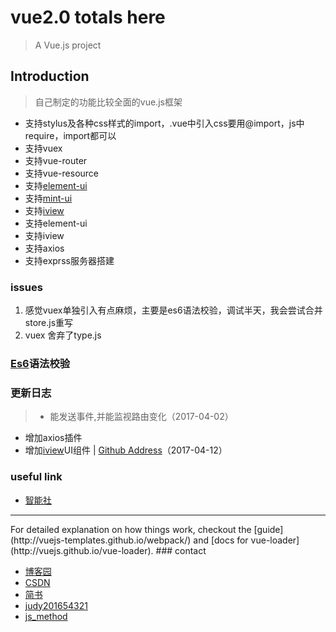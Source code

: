 # vue2.0 totals here

> A Vue.js project

## Introduction
> 自己制定的功能比较全面的vue.js框架
- 支持stylus及各种css样式的import，.vue中引入css要用@import，js中require，import都可以
- 支持vuex
- 支持vue-router
- 支持vue-resource
- 支持[element-ui](http://element.eleme.io/#/zh-CN/component/)
- 支持[mint-ui](http://mint-ui.github.io/#!/zh-cn)
- 支持[iview](https://www.iviewui.com/)
- 支持element-ui
- 支持iview
- 支持axios
- 支持exprss服务器搭建

### issues
1. 感觉vuex单独引入有点麻烦，主要是es6语法校验，调试半天，我会尝试合并store.js重写
2. vuex 舍弃了type.js

### [Es6](http://eslint.org/docs/rules/)语法校验
### 更新日志
>- 能发送事件,并能监视路由变化（2017-04-02）
- 增加axios插件
- 增加[iview](https://www.iviewui.com/docs/guide/install)UI组件 | [Github Address](https://github.com/iview/iview)（2017-04-12）

### useful link
- [智能社](http://zns.ke.qq.com)
<hr>
For detailed explanation on how things work, checkout the [guide](http://vuejs-templates.github.io/webpack/) and [docs for vue-loader](http://vuejs.github.io/vue-loader).
### contact
    <ul>
      <li>
        <a href="http://www.cnblogs.com/xiongwei2017" target="_blank">博客园</a>
      </li>
      <li>
        <a href="http://blog.csdn.net/judy201654321" target="_blank">CSDN</a>
      </li>
      <li>
        <a href="http://www.jianshu.com/u/c59ffede9db6" target="_blank">简书</a>
      </li>
      <li>
        <a href="https://github.com/xiongxiaowei/judy201654321" target="_blank">judy201654321</a>
      </li>
      <li>
        <a href="https://github.com/xiongxiaowei/js_method" target="_blank">js_method</a>
      </li>
    </ul>
